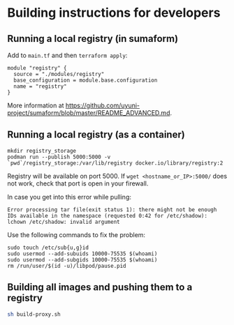 # Building instructions for developers

## Running a local registry (in sumaform)

Add to `main.tf` and then `terraform apply`:

```hcl
module "registry" {
  source = "./modules/registry"
  base_configuration = module.base.configuration
  name = "registry"
}
```

More information at https://github.com/uyuni-project/sumaform/blob/master/README_ADVANCED.md.


## Running a local registry (as a container)

```
mkdir registry_storage
podman run --publish 5000:5000 -v `pwd`/registry_storage:/var/lib/registry docker.io/library/registry:2
```

Registry will be available on port 5000. If `wget <hostname_or_IP>:5000/` does not work, check that port is open in your firewall.

In case you get into this error while pulling:
```
Error processing tar file(exit status 1): there might not be enough IDs available in the namespace (requested 0:42 for /etc/shadow): lchown /etc/shadow: invalid argument
```

Use the following commands to fix the problem:
```
sudo touch /etc/sub{u,g}id
sudo usermod --add-subuids 10000-75535 $(whoami)
sudo usermod --add-subgids 10000-75535 $(whoami)
rm /run/user/$(id -u)/libpod/pause.pid
```

## Building all images and pushing them to a registry

```sh
sh build-proxy.sh
```
